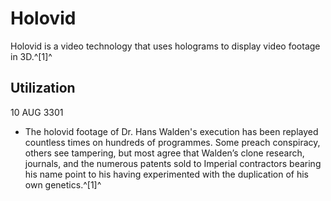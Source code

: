 # Holovid
Holovid is a video technology that uses holograms to display video footage in 3D.^[1]^

## Utilization

10 AUG 3301

- The holovid footage of Dr. Hans Walden's execution has been replayed countless times on hundreds of programmes. Some preach conspiracy, others see tampering, but most agree that Walden’s clone research, journals, and the numerous patents sold to Imperial contractors bearing his name point to his having experimented with the duplication of his own genetics.^[1]^